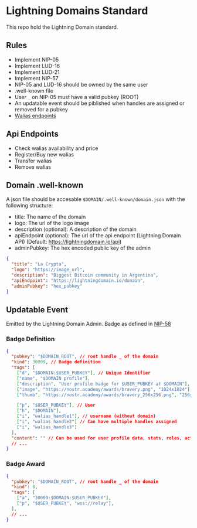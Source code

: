 # Lightning Domains Standard

This repo hold the Lightning Domain standard.

## Rules
- Implement NIP-05
- Implement LUD-16
- Implement LUD-21
- Implement NIP-57
- NIP-05 and LUD-16 should be owned by the same user
- .well-known file
- User `_` on NIP-05 must have a valid pubkey (ROOT)
- An updatable event should be piblished when handles are assigned or removed for a pubkey
- [Walias endpoints](./API_ENDPOINTS.md)

## Api Endpoints
- Check walias availability and price
- Register/Buy new walias
- Transfer walias
- Remove walias

## Domain .well-known

A json file should be accesable `$DOMAIN/.well-known/domain.json` with the following structure:

- title: The name of the domain
- logo: The url of the logo image
- description (optional): A description of the domain
- apiEndpoint (optional): The url of the api endpoint (Lightning Domain API) (Default: https://lightningdomain.io/api)
- adminPubkey: The hex encoded public key of the admin

```json
{
  "title": "La Crypta",
  "logo": "https://image_url",
  "description": "Biggest Bitcoin community in Argentina",
  "apiEndpoint": "https://lightningdomain.io/domain",
  "adminPubkey": "hex_pubkey"
}
```

## Updatable Event

Emitted by the Lightning Domain Admin. Badge as defined in [NIP-58](https://github.com/nostr-protocol/nips/blob/master/58.md)

### Badge Definition

```json
{
  "pubkey": "$DOMAIN_ROOT", // root handle _ of the domain
  "kind": 30009, // Badge definition
  "tags": [
    ["d", "$DOMAIN:$USER_PUBKEY"], // Unique Identifier
    ["name", "$DOMAIN profile"],
    ["description", "User profile badge for $USER_PUBKEY at $DOMAIN"],
    ["image", "https://nostr.academy/awards/bravery.png", "1024x1024"], // Domain Logo
    ["thumb", "https://nostr.academy/awards/bravery_256x256.png", "256x256"]

    ["p", "$USER_PUBKEY"], // User
    ["h", "$DOMAIN"],
    ["i", "walias_handle1"], // username (without domain)
    ["i", "walias_handle2"] // Can have multiple handles assigned
    ["i", "walias_handle3"]
  ],
  "content": "" // Can be used for user profile data, stats, roles, activity, etc.
  // ...
}
```

### Badge Award

```json
{
  "pubkey": "$DOMAIN_ROOT", // root handle _ of the domain
  "kind": 8,
  "tags": [
    ["a", "30009:$DOMAIN:$USER_PUBKEY"],
    ["p", "$USER_PUBKEY", "wss://relay"],
  ],
  // ...
}
